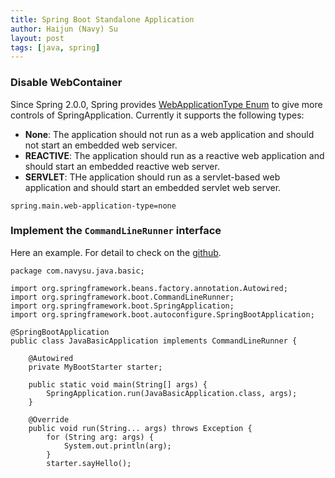 ```yaml
---
title: Spring Boot Standalone Application
author: Haijun (Navy) Su
layout: post
tags: [java, spring]
---
```


### Disable WebContainer

Since Spring 2.0.0, Spring provides [WebApplicationType Enum](https://docs.spring.io/spring-boot/docs/current/api/org/springframework/boot/WebApplicationType.html) to give more controls of SpringApplication. Currently it supports the following types:

- **None**: The application should not run as a web application and should not start an embedded web servicer.
- **REACTIVE**: The application should run as a reactive web application and should start an embedded reactive web server.
- **SERVLET**: THe application should run as a servlet-based web application and should start an embedded servlet web server.


```
spring.main.web-application-type=none
```

### Implement the `CommandLineRunner` interface

Here an example. For detail to check on the [github](https://github.com/haijunsu/GroupStudy/tree/master/haijun/java/JavaBasic).

```
package com.navysu.java.basic;

import org.springframework.beans.factory.annotation.Autowired;
import org.springframework.boot.CommandLineRunner;
import org.springframework.boot.SpringApplication;
import org.springframework.boot.autoconfigure.SpringBootApplication;

@SpringBootApplication
public class JavaBasicApplication implements CommandLineRunner {
	
	@Autowired
	private MyBootStarter starter;

	public static void main(String[] args) {
		SpringApplication.run(JavaBasicApplication.class, args);
	}

	@Override
	public void run(String... args) throws Exception {
		for (String arg: args) {
			System.out.println(arg);
		}
		starter.sayHello();

```